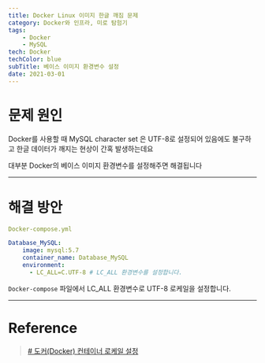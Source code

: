```yaml
---
title: Docker Linux 이미지 한글 깨짐 문제
category: Docker와 인프라, 미로 탐험기
tags:
	- Docker
	- MySQL
tech: Docker
techColor: blue
subTitle: 베이스 이미지 환경변수 설정
date: 2021-03-01
---
```


# 문제 원인
Docker를 사용할 때 MySQL character set 은 UTF-8로 설정되어 있음에도 불구하고
한글 데이터가 깨지는 현상이 간혹 발생하는데요

대부분 Docker의 베이스 이미지 환경변수를 설정해주면 해결됩니다


---



# 해결 방안

```yaml
Docker-compose.yml

Database_MySQL:
    image: mysql:5.7
    container_name: Database_MySQL
    environment:
      - LC_ALL=C.UTF-8 # LC_ALL 환경변수를 설정합니다.
```

`Docker-compose` 파일에서 LC_ALL 환경변수로 UTF-8 로케일을 설정합니다.


---



# Reference

> [# 도커(Docker) 컨테이너 로케일 설정](https://www.44bits.io/ko/post/setup_linux_locale_on_ubuntu_and_debian_container)